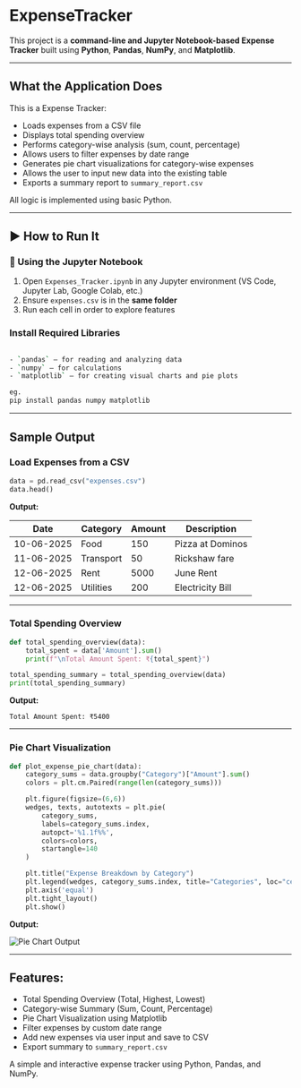 #  ExpenseTracker

This project is a **command-line and Jupyter Notebook-based Expense Tracker** built using **Python**, **Pandas**, **NumPy**, and **Matplotlib**.

---

##  What the Application Does

This is a Expense Tracker:

-  Loads expenses from a CSV file
-  Displays total spending overview
-  Performs category-wise analysis (sum, count, percentage)
-  Allows users to filter expenses by date range
-  Generates pie chart visualizations for category-wise expenses
-  Allows the user to input new data into the existing table
-  Exports a summary report to `summary_report.csv`

All logic is implemented using basic Python.

---

## ▶️ How to Run It

### 🧾 Using the Jupyter Notebook

1. Open `Expenses_Tracker.ipynb` in any Jupyter environment (VS Code, Jupyter Lab, Google Colab, etc.)
2. Ensure `expenses.csv` is in the **same folder**
3. Run each cell in order to explore features

###  Install Required Libraries

```bash

- `pandas` – for reading and analyzing data  
- `numpy` – for calculations  
- `matplotlib` – for creating visual charts and pie plots

eg.
pip install pandas numpy matplotlib
```
---

##  Sample Output

###  Load Expenses from a CSV

```python
data = pd.read_csv("expenses.csv")
data.head()
```

**Output:**

| Date       | Category  | Amount | Description        |
|------------|-----------|--------|--------------------|
| 10-06-2025 | Food      | 150    | Pizza at Dominos   |
| 11-06-2025 | Transport | 50     | Rickshaw fare      |
| 12-06-2025 | Rent      | 5000   | June Rent          |
| 12-06-2025 | Utilities | 200    | Electricity Bill   |

---

###  Total Spending Overview

```python
def total_spending_overview(data):
    total_spent = data['Amount'].sum()
    print(f"\nTotal Amount Spent: ₹{total_spent}")

total_spending_summary = total_spending_overview(data)
print(total_spending_summary)
```

**Output:**

```
Total Amount Spent: ₹5400
```

---

###  Pie Chart Visualization

```python
def plot_expense_pie_chart(data):
    category_sums = data.groupby("Category")["Amount"].sum()
    colors = plt.cm.Paired(range(len(category_sums)))

    plt.figure(figsize=(6,6))
    wedges, texts, autotexts = plt.pie(
        category_sums,
        labels=category_sums.index,
        autopct='%1.1f%%',
        colors=colors,
        startangle=140
    )

    plt.title("Expense Breakdown by Category")
    plt.legend(wedges, category_sums.index, title="Categories", loc="center left", bbox_to_anchor=(1, 0, 0.5, 1))
    plt.axis('equal')
    plt.tight_layout()
    plt.show()
```

**Output:**

![Pie Chart Output](https://github.com/user-attachments/assets/1c886f8b-2f38-4a94-98b0-244152a277f8)

---

##  Features:

-  Total Spending Overview (Total, Highest, Lowest)
-  Category-wise Summary (Sum, Count, Percentage)
-  Pie Chart Visualization using Matplotlib
-  Filter expenses by custom date range
-  Add new expenses via user input and save to CSV
-  Export summary to `summary_report.csv`

A simple and interactive expense tracker using Python, Pandas, and NumPy.






 
